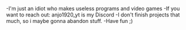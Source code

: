 -I'm just an idiot who makes useless programs and video games
-If you want to reach out: anjo1920_yt is my Discord
-I don't finish projects that much, so i maybe gonna abandon stuff.
-Have fun ;)
